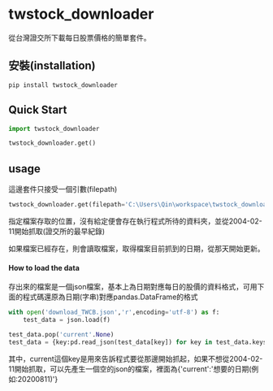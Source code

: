 twstock_downloader
========================
從台灣證交所下載每日股票價格的簡單套件。


## 安裝(installation)
```
pip install twstock_downloader
```

## Quick Start

```python
import twstock_downloader

twstock_downloader.get()
```

## usage

這邊套件只接受一個引數(filepath)

```python
twstock_downloader.get(filepath='C:\Users\Qin\workspace\twstock_downloader\twstock_downloader\result.json')
```
指定檔案存取的位置，沒有給定便會存在執行程式所待的資料夾，並從2004-02-11開始抓取(證交所的最早紀錄)

如果檔案已經存在，則會讀取檔案，取得檔案目前抓到的日期，從那天開始更新。



#### How to load the data
存出來的檔案是一個json檔案，基本上為日期對應每日的股價的資料格式，可用下面的程式碼還原為日期(字串)對應pandas.DataFrame的格式

```python
with open('download_TWCB.json','r',encoding='utf-8') as f:
    test_data = json.load(f)

test_data.pop('current'.None)
test_data = {key:pd.read_json(test_data[key]) for key in test_data.keys()} 
```

其中，current這個key是用來告訴程式要從那邊開始抓起，如果不想從2004-02-11開始抓取，可以先產生一個空的json的檔案，裡面為{'current':'想要的日期(例如:20200811)'}